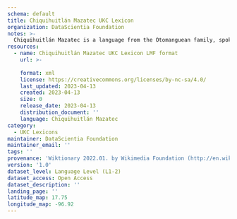 ```yaml
---
schema: default
title: Chiquihuitlán Mazatec UKC Lexicon
organization: DataScientia Foundation
notes: >-
  Chiquihuitlán Mazatec is a language from the Otomanguean family, spoken in North America. The UKC Lexicon of Chiquihuitlán Mazatec is represented as a lexico-semantic network. It consists of words, word senses, synsets, as well as sense-level and synset-level relationships.
resources:
  - name: Chiquihuitlán Mazatec UKC Lexicon LMF format
    url: >-
      
    format: xml
    license: https://creativecommons.org/licenses/by-nc-sa/4.0/
    last_updated: 2023-04-13
    created: 2023-04-13
    size: 0
    release_date: 2023-04-13
    distribution_document: ''
    language: Chiquihuitlán Mazatec
category:
  - UKC Lexicons
maintainer: DataScientia Foundation
maintainer_email: ''
tags: ''
provenance: 'Wiktionary 2022.01. by Wikimedia Foundation (http://en.wiktionary.org); CogNet 2.1 by Khuyagbaatar Batsuren, National University of Mongolia (http://cognet.ukc.disi.unitn.it); Native Languages of the Americas 2021.11. by Laura Redish and Orrin Lewis (http://www.native-languages.org); Princeton WordNet 2.1 by Princeton University (https://wordnet.princeton.edu)'
version: '1.0'
dataset_level: Language Level (L1-2)
dataset_access: Open Access
dataset_description: ''
landing_page: ''
latitude_map: 17.75
longitude_map: -96.92
---
```

